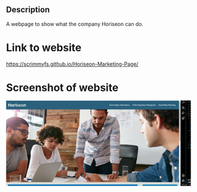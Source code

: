 
# <Horiseon Marketing Page>

## Description

A webpage to show what the company Horiseon can do.

# Link to website

https://scrimmyfs.github.io/Horiseon-Marketing-Page/

# Screenshot of website

![Website-screenshot](./assets/images/Screenshot%20of%20website.PNG)
